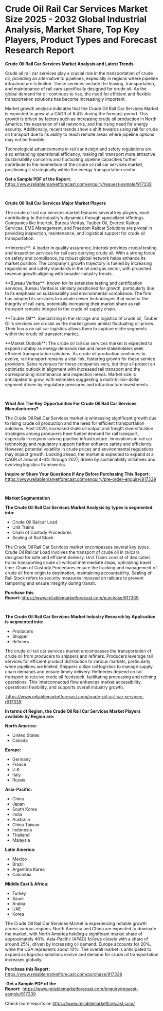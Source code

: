 <p><h1>Crude Oil Rail Car Services Market Size 2025 - 2032 Global Industrial Analysis, Market Share, Top Key Players, Product Types and Forecast Research Report</h1></p><p><strong>Crude Oil Rail Car Services Market Analysis and Latest Trends</strong></p>
<p><p>Crude oil rail car services play a crucial role in the transportation of crude oil, providing an alternative to pipelines, especially in regions where pipeline infrastructure is limited. These services include the leasing, transportation, and maintenance of rail cars specifically designed for crude oil. As the global demand for oil continues to rise, the need for efficient and flexible transportation solutions has become increasingly important.</p><p>Market growth analysis indicates that the Crude Oil Rail Car Services Market is expected to grow at a CAGR of 6.4% during the forecast period. This growth is driven by factors such as increasing crude oil production in North America, the expansion of rail networks, and the rising need for energy security. Additionally, recent trends show a shift towards using rail for crude oil transport due to its ability to reach remote areas where pipeline options may not be feasible. </p><p>Technological advancements in rail car design and safety regulations are also enhancing operational efficiency, making rail transport more attractive. Sustainability concerns and fluctuating pipeline capacities further contribute to the momentum of the crude oil rail car services market, positioning it strategically within the energy transportation sector.</p></p>
<p><strong>Get a Sample PDF of the Report:&nbsp;</strong> <a href="https://www.reliablemarketforecast.com/enquiry/request-sample/917339?utm_campaign=2269&utm_medium=2&utm_source=Github&utm_content=ia&utm_term=07032025&utm_id=crude-oil-rail-car-services">https://www.reliablemarketforecast.com/enquiry/request-sample/917339</a></p>
<p>&nbsp;</p>
<p><strong>Crude Oil Rail Car Services Major Market Players</strong></p>
<p><p>The crude oil rail car services market features several key players, each contributing to the industry's dynamics through specialized offerings. Companies like Intertek, Bureau Veritas, Tauber Oil, Everest Railcar Services, EMS Management, and Freedom Railcar Solutions are pivotal in providing inspection, maintenance, and logistical support for crude oil transportation.</p><p>**Intertek**: A leader in quality assurance, Intertek provides crucial testing and inspection services for rail cars carrying crude oil. With a strong focus on safety and compliance, its robust global network helps enhance its market position. The company's growth trajectory is fueled by increasing regulations and safety standards in the oil and gas sector, with projected revenue growth aligning with broader industry trends.</p><p>**Bureau Veritas**: Known for its extensive testing and certification services, Bureau Veritas is similarly positioned for growth, particularly due to its emphasis on sustainability and environmental compliance. The firm has adapted its services to include newer technologies that monitor the integrity of rail cars, potentially increasing their market share as rail transport remains integral to the crude oil supply chain.</p><p>**Tauber Oil**: Specializing in the storage and logistics of crude oil, Tauber Oil's services are crucial as the market grows amidst fluctuating oil prices. Their focus on rail car logistics allows them to capture niche segments within the crude oil transport market.</p><p>**Market Outlook**: The crude oil rail car services market is expected to expand notably as energy demands rise and more stakeholders seek efficient transportation solutions. As crude oil production continues to evolve, rail transport remains a vital link, fostering growth for these service providers. Sales revenues for these companies vary, but they all project an optimistic outlook in alignment with increased rail transport and the corresponding maintenance and inspection needs. Market size is anticipated to grow, with estimates suggesting a multi-billion-dollar segment driven by regulatory pressures and infrastructure investments.</p></p>
<p>&nbsp;</p>
<p><strong>What Are The Key Opportunities For Crude Oil Rail Car Services Manufacturers?</strong></p>
<p><p>The Crude Oil Rail Car Services market is witnessing significant growth due to rising crude oil production and the need for efficient transportation solutions. Post-2020, increased shale oil output and freight diversification strategies among producers have fueled demand for rail transport, especially in regions lacking pipeline infrastructure. Innovations in rail car technology and regulatory support further enhance safety and efficiency. However, potential volatility in crude prices and environmental regulations may impact growth. Looking ahead, the market is expected to expand at a CAGR of around 4-6% through 2027, driven by sustainability initiatives and evolving logistics frameworks.</p></p>
<p><strong>Inquire or Share Your Questions If Any Before Purchasing This Report:</strong> <a href="https://www.reliablemarketforecast.com/enquiry/pre-order-enquiry/917339?utm_campaign=2269&utm_medium=2&utm_source=Github&utm_content=ia&utm_term=07032025&utm_id=crude-oil-rail-car-services">https://www.reliablemarketforecast.com/enquiry/pre-order-enquiry/917339</a></p>
<p>&nbsp;</p>
<p><strong>Market Segmentation</strong></p>
<p><strong>The Crude Oil Rail Car Services Market Analysis by types is segmented into:</strong></p>
<p><ul><li>Crude Oil Railcar Load</li><li>Unit Trains</li><li>Chain of Custody Procedures</li><li>Sealing of Rail Stock</li></ul></p>
<p><p>The Crude Oil Rail Car Services market encompasses several key types. Crude Oil Railcar Load involves the transport of crude oil in railcars designed for safe and efficient delivery. Unit Trains consist of dedicated trains transporting crude oil without intermediate stops, optimizing travel time. Chain of Custody Procedures ensure the tracking and management of crude oil from origin to destination, maintaining accountability. Sealing of Rail Stock refers to security measures imposed on railcars to prevent tampering and ensure integrity during transit.</p></p>
<p><strong>Purchase this Report:&nbsp;</strong><a href="https://www.reliablemarketforecast.com/purchase/917339?utm_campaign=2269&utm_medium=2&utm_source=Github&utm_content=ia&utm_term=07032025&utm_id=crude-oil-rail-car-services">https://www.reliablemarketforecast.com/purchase/917339</a></p>
<p>&nbsp;</p>
<p><strong>The Crude Oil Rail Car Services Market Industry Research by Application is segmented into:</strong></p>
<p><ul><li>Producers</li><li>Shipper</li><li>Refiners</li></ul></p>
<p><p>The crude oil rail car services market encompasses the transportation of crude oil from producers to shippers and refiners. Producers leverage rail services for efficient product distribution to various markets, particularly when pipelines are limited. Shippers utilize rail logistics to manage supply chain demands and ensure timely delivery. Refineries depend on rail transport to receive crude oil feedstock, facilitating processing and refining operations. This interconnected flow enhances market accessibility, operational flexibility, and supports overall industry growth.</p></p>
<p><a href="https://www.reliablemarketforecast.com/crude-oil-rail-car-services-r917339?utm_campaign=2269&utm_medium=2&utm_source=Github&utm_content=ia&utm_term=07032025&utm_id=crude-oil-rail-car-services">&nbsp;https://www.reliablemarketforecast.com/crude-oil-rail-car-services-r917339</a></p>
<p><strong>In terms of Region, the Crude Oil Rail Car Services Market Players available by Region are:</strong></p>
<p>
    <p> <strong> North America: </strong>
        <ul>
            <li>United States</li>
            <li>Canada</li>
        </ul>
        </p> 
    <p> <strong> Europe: </strong>
        <ul>
            <li>Germany</li>
            <li>France</li>
            <li>U.K.</li>
            <li>Italy</li>
            <li>Russia</li>
        </ul>
        </p> 
    <p> <strong> Asia-Pacific: </strong>
        <ul>
            <li>China</li>
            <li>Japan</li>
            <li>South Korea</li>
            <li>India</li>
            <li>Australia</li>
            <li>China Taiwan</li>
            <li>Indonesia</li>
            <li>Thailand</li>
            <li>Malaysia</li>
        </ul>
        </p> 
    <p> <strong> Latin America: </strong>
        <ul>
            <li>Mexico</li>
            <li>Brazil</li>
            <li>Argentina Korea</li>
            <li>Colombia</li>
        </ul>
        </p> 
    <p> <strong> Middle East & Africa: </strong>
        <ul>
            <li>Turkey</li>
            <li>Saudi</li>
            <li>Arabia</li>
            <li>UAE</li>
            <li>Korea</li>
        </ul>
    </p>
    </p>
<p><p>The Crude Oil Rail Car Services Market is experiencing notable growth across various regions. North America and China are expected to dominate the market, with North America holding a significant market share of approximately 40%. Asia-Pacific (APAC) follows closely with a share of around 25%, driven by increasing oil demand. Europe accounts for 20%, while the USA represents about 10%. The overall market is anticipated to expand as logistics solutions evolve and demand for crude oil transportation increases globally.</p></p>
<p><strong>Purchase this Report: </strong><a href="https://www.reliablemarketforecast.com/purchase/917339?utm_campaign=2269&utm_medium=2&utm_source=Github&utm_content=ia&utm_term=07032025&utm_id=crude-oil-rail-car-services">https://www.reliablemarketforecast.com/purchase/917339</a></p>
<p>&nbsp;<strong>Get a Sample PDF of the Report:&nbsp;&nbsp;</strong><a href="https://www.reliablemarketforecast.com/enquiry/request-sample/917339?utm_campaign=2269&utm_medium=2&utm_source=Github&utm_content=ia&utm_term=07032025&utm_id=crude-oil-rail-car-services">https://www.reliablemarketforecast.com/enquiry/request-sample/917339</a></p>
<p><strong></strong></p>
<p>Check more reports on <a href="https://www.reliablemarketforecast.com/?utm_campaign=2269&utm_medium=2&utm_source=Github&utm_content=ia&utm_term=07032025&utm_id=crude-oil-rail-car-services">https://www.reliablemarketforecast.com/</a></p>